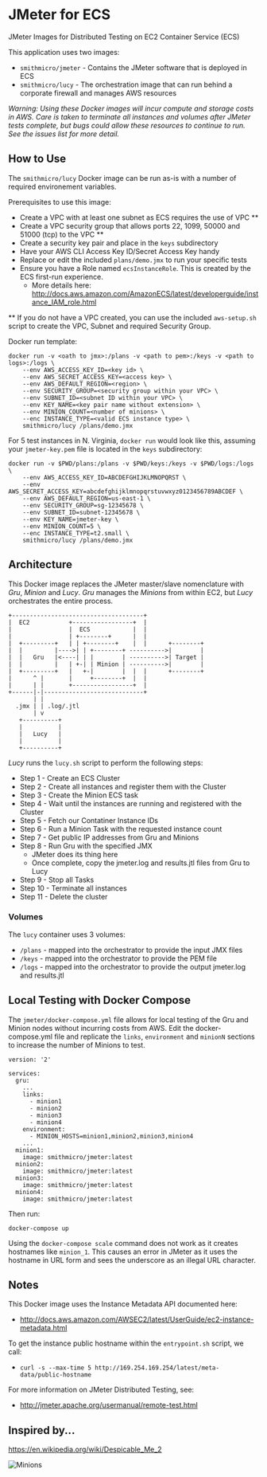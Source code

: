# JMeter for ECS
JMeter Images for Distributed Testing on EC2 Container Service (ECS)

This application uses two images:
* `smithmicro/jmeter` - Contains the JMeter software that is deployed in ECS
* `smithmicro/lucy` - The orchestration image that can run behind a corporate firewall and manages AWS resources

_Warning: Using these Docker images will incur compute and storage costs in AWS.  Care is taken to terminate all instances and volumes after JMeter tests complete, but bugs could allow these resources to continue to run.  See the issues list for more detail._

## How to Use
The `smithmicro/lucy` Docker image can be run as-is with a number of required environement variables.

Prerequisites to use this image:
* Create a VPC with at least one subnet as ECS requires the use of VPC **
* Create a VPC security group that allows ports 22, 1099, 50000 and 51000 (tcp) to the VPC **
* Create a security key pair and place in the `keys` subdirectory
* Have your AWS CLI Access Key ID/Secret Access Key handy
* Replace or edit the included `plans/demo.jmx` to run your specific tests
* Ensure you have a Role named `ecsInstanceRole`.  This is created by the ECS first-run experience.
  * More details here: http://docs.aws.amazon.com/AmazonECS/latest/developerguide/instance_IAM_role.html

** If you do not have a VPC created, you can use the included `aws-setup.sh` script to create the VPC, Subnet and required Security Group.

Docker run template:
```
docker run -v <oath to jmx>:/plans -v <path to pem>:/keys -v <path to logs>:/logs \
    --env AWS_ACCESS_KEY_ID=<key id> \
    --env AWS_SECRET_ACCESS_KEY=<access key> \
    --env AWS_DEFAULT_REGION=<region> \
    --env SECURITY_GROUP=<security group within your VPC> \
    --env SUBNET_ID=<subnet ID within your VPC> \
    --env KEY_NAME=<key pair name without extension> \
    --env MINION_COUNT=<number of minions> \
    --enc INSTANCE_TYPE=<valid ECS instance type> \
    smithmicro/lucy /plans/demo.jmx
```
For 5 test instances in N. Virginia, `docker run` would look like this, assuming your `jmeter-key.pem` file is located in the `keys` subdirectory:
```
docker run -v $PWD/plans:/plans -v $PWD/keys:/keys -v $PWD/logs:/logs \
    --env AWS_ACCESS_KEY_ID=ABCDEFGHIJKLMNOPQRST \
    --env AWS_SECRET_ACCESS_KEY=abcdefghijklmnopqrstuvwxyz0123456789ABCDEF \
    --env AWS_DEFAULT_REGION=us-east-1 \
    --env SECURITY_GROUP=sg-12345678 \
    --env SUBNET_ID=subnet-12345678 \
    --env KEY_NAME=jmeter-key \
    --env MINION_COUNT=5 \
    --enc INSTANCE_TYPE=t2.small \
    smithmicro/lucy /plans/demo.jmx
```

## Architecture
This Docker image replaces the JMeter master/slave nomenclature with *Gru*, *Minion* and *Lucy*.  *Gru* manages the *Minions* from within EC2, but *Lucy* orchestrates the entire process.

```
+-------------------------------------+
|  EC2           +-----------------+  |
|                |  ECS            |  |
|                | +--------+      |  |
|  +---------+   | | +--------+    |  |      +--------+
|  |         |---->| | +--------+ ---------->|        |
|  |   Gru   |<----| | |        | ---------->| Target |
|  |         |   | +-| | Minion | ---------->|        |
|  +---------+   |   +-|        |  |  |      +--------+
|      ^ |       |     +--------+  |  |
|      | |       +-----------------+  |
+------|-|----------------------------+
       | |
  .jmx | | .log/.jtl
       | v
   +----------+
   |          |
   |   Lucy   |
   |          |
   +----------+
```

*Lucy* runs the `lucy.sh` script to perform the following steps:
* Step 1 - Create an ECS Cluster
* Step 2 - Create all instances and register them with the Cluster
* Step 3 - Create the Minion ECS task
* Step 4 - Wait until the instances are running and registered with the Cluster
* Step 5 - Fetch our Contatiner Instance IDs
* Step 6 - Run a Minion Task with the requested instance count
* Step 7 - Get public IP addresses from Gru and Minions
* Step 8 - Run Gru with the specified JMX
  * JMeter does its thing here
  * Once complete, copy the jmeter.log and results.jtl files from Gru to Lucy
* Step 9 - Stop all Tasks
* Step 10 - Terminate all instances
* Step 11 - Delete the cluster

### Volumes
The `lucy` container uses 3 volumes:
* `/plans` - mapped into the orchestrator to provide the input JMX files
* `/keys` - mapped into the orchestrator to provide the PEM file
* `/logs` - mapped into the orchestrator to provide the output jmeter.log and results.jtl

## Local Testing with Docker Compose
The `jmeter/docker-compose.yml` file allows for local testing of the Gru and Minion nodes without incurring costs from AWS.
Edit the docker-compose.yml file and replicate the `links`, `environment` and `minionN` sections to increase the number of Minions to test.
```
version: '2'

services:
  gru:
    ...
    links: 
      - minion1
      - minion2
      - minion3
      - minion4
    environment: 
      - MINION_HOSTS=minion1,minion2,minion3,minion4
    ...
  minion1:
    image: smithmicro/jmeter:latest
  minion2:
    image: smithmicro/jmeter:latest
  minion3:
    image: smithmicro/jmeter:latest
  minion4:
    image: smithmicro/jmeter:latest

```
Then run:
```
docker-compose up
```
Using the `docker-compose scale` command does not work as it creates hostnames like `minion_1`.  This causes an error in JMeter as it uses the hostname in URL form and sees the underscore as an illegal URL character.

## Notes
This Docker image uses the Instance Metadata API documented here:
* http://docs.aws.amazon.com/AWSEC2/latest/UserGuide/ec2-instance-metadata.html

To get the instance public hostname within the `entrypoint.sh` script, we call:
* `curl -s --max-time 5 http://169.254.169.254/latest/meta-data/public-hostname`

For more information on JMeter Distributed Testing, see:
* http://jmeter.apache.org/usermanual/remote-test.html

## Inspired by...
https://en.wikipedia.org/wiki/Despicable_Me_2

![Minions](https://pbs.twimg.com/tweet_video_thumb/C8CtmUbVwAAaboL.jpg "Minions")